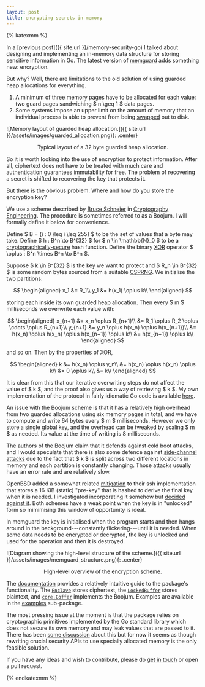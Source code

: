 ```yaml
---
layout: post
title: encrypting secrets in memory
---
```


{% katexmm %}

In a [previous post]({{ site.url }}/memory-security-go) I talked about designing and implementing an in-memory data structure for storing sensitive information in Go. The latest version of [memguard](https://github.com/awnumar/memguard) adds something new: encryption.

But why? Well, there are limitations to the old solution of using guarded heap allocations for everything.

1. A minimum of three memory pages have to be allocated for each value: two guard pages sandwiching $ n \geq 1 $ data pages.
2. Some systems impose an upper limit on the amount of memory that an individual process is able to prevent from being [swapped](https://en.wikipedia.org/wiki/Paging) out to disk.

![Memory layout of guarded heap allocation.]({{ site.url }}/assets/images/guarded_allocation.png){: .center}
<center>Typical layout of a 32 byte guarded heap allocation.</center>

So it is worth looking into the use of encryption to protect information. After all, ciphertext does not have to be treated with much care and authentication guarantees immutability for free. The problem of recovering a secret is shifted to recovering the key that protects it.

But there is the obvious problem. Where and how do you store the encryption key?

We use a scheme described by [Bruce Schneier](https://en.wikipedia.org/wiki/Bruce_Schneier) in [Cryptography Engineering](https://www.schneier.com/books/cryptography_engineering/). The procedure is sometimes referred to as a Boojum. I will formally define it below for convenience.

Define $ B = \{i : 0 \leq i \leq 255\} $ to be the set of values that a byte may take. Define $ h : B^n \to B^{32} $ for $ n \in \mathbb{N}_0 $ to be a [cryptographically-secure](https://en.wikipedia.org/wiki/Cryptographic_hash_function) hash function. Define the binary [XOR](https://en.wikipedia.org/wiki/Exclusive_or) operator $ \oplus : B^n \times B^n \to B^n $.

Suppose $ k \in B^{32} $ is the key we want to protect and $ R_n \in B^{32} $ is some random bytes sourced from a suitable [CSPRNG](https://en.wikipedia.org/wiki/Cryptographically_secure_pseudorandom_number_generator). We initialise the two partitions:


$$
\begin{aligned}
x_1 &= R_1\\
y_1 &= h(x_1) \oplus k\\
\end{aligned}
$$

storing each inside its own guarded heap allocation. Then every $ m $ milliseconds we overwrite each value with:

$$
\begin{aligned}
x_{n+1} &= x_n \oplus R_{n+1}\\
        &= R_1 \oplus R_2 \oplus \cdots \oplus R_{n+1}\\
y_{n+1} &= y_n \oplus h(x_n) \oplus h(x_{n+1})\\
        &= h(x_n) \oplus h(x_n) \oplus h(x_{n+1}) \oplus k\\
        &= h(x_{n+1}) \oplus k\\
\end{aligned}
$$

and so on. Then by the properties of XOR,

$$
\begin{aligned}
k &= h(x_n) \oplus y_n\\
  &= h(x_n) \oplus h(x_n) \oplus k\\
  &= 0 \oplus k\\
  &= k\\
\end{aligned}
$$

It is clear from this that our iterative overwriting steps do not affect the value of $ k $, and the proof also gives us a way of retrieving $ k $. My own implementation of the protocol in fairly idiomatic Go code is available [here](https://github.com/awnumar/memguard/blob/master/core/coffer.go).

An issue with the Boojum scheme is that it has a relatively high overhead from two guarded allocations using six memory pages in total, and we have to compute and write 64 bytes every $ m $ milliseconds. However we only store a single global key, and the overhead can be tweaked by scaling $ m $ as needed. Its value at the time of writing is 8 milliseconds.

The authors of the Boojum claim that it defends against cold boot attacks, and I would speculate that there is also some defence against [side-channel attacks](https://en.wikipedia.org/wiki/Speculative_execution#Security_vulnerabilities) due to the fact that $ k $ is split across two different locations in memory and each partition is constantly changing. Those attacks usually have an error rate and are relatively slow.

OpenBSD added a somewhat related [mitigation](https://github.com/openbsd/src/commit/707316f931b35ef67f1390b2a00386bdd0863568) to their ssh implementation that stores a 16 KiB (static) "pre-key" that is hashed to derive the final key when it is needed. I investigated incorporating it somehow but [decided against it](https://github.com/awnumar/memguard/issues/88#issuecomment-511366666). Both schemes have a weak point when the key is in "unlocked" form so mimimising this window of opportunity is ideal.

In memguard the key is initialised when the program starts and then hangs around in the background---constantly flickering---until it is needed. When some data needs to be encrypted or decrypted, the key is unlocked and used for the operation and then it is destroyed.

![Diagram showing the high-level structure of the scheme.]({{ site.url }}/assets/images/memguard_structure.png){: .center}
<center>High-level overview of the encryption scheme.</center>

The [documentation](https://godoc.org/github.com/awnumar/memguard) provides a relatively intuitive guide to the package's functionality. The [`Enclave`](https://godoc.org/github.com/awnumar/memguard#Enclave) stores ciphertext, the [`LockedBuffer`](https://godoc.org/github.com/awnumar/memguard#LockedBuffer) stores plaintext, and [`core.Coffer`](https://godoc.org/github.com/awnumar/memguard/core#Coffer) implements the Boojum. Examples are available in the [examples](https://github.com/awnumar/memguard/tree/master/examples) sub-package.

The most pressing issue at the moment is that the package relies on cryptographic primitives implemented by the Go standard library which does not secure its own memory and may leak values that are passed to it. There has been [some discussion](https://github.com/golang/go/issues/21865) about this but for now it seems as though rewriting crucial security APIs to use specially allocated memory is the only feasible solution.

If you have any ideas and wish to contribute, please do [get in touch](mailto:awn@spacetime.dev) or open a pull request.

{% endkatexmm %}
